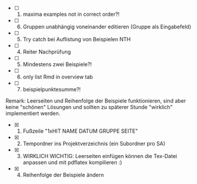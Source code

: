 -   [ ] 1. maxima examples not in correct order?!
-   [ ] 6. Gruppen unabhängig voneinander editieren (Gruppe als Eingabefeld)
-   [ ] 5. Try catch bei Auflistung von Beispielen NTH
-   [ ] 4. Reiter Nachprüfung
-   [ ] 5. Mindestens zwei Beispiele?!
-   [ ] 6. only list Rmd in overview tab
-   [ ] 7. beispielpunktesumme?!

Remark: Leerseiten und Reihenfolge der Beispiele funktionieren, sind aber keine "schönen" Lösungen und sollten zu späterer Stunde "wirklich" implementiert werden.

-   [x] 1. Fußzeile "1xHIT NAME DATUM GRUPPE SEITE"
-   [x] 2. Tempordner ins Projektverzeichnis (ein Subordner pro SA)
-   [x] 3. WIRKLICH WICHTIG: Leerseiten einfügen können die Tex-Datei anpassen und mit pdflatex kompilieren :)
-   [x] 4. Reihenfolge der Beispiele ändern
